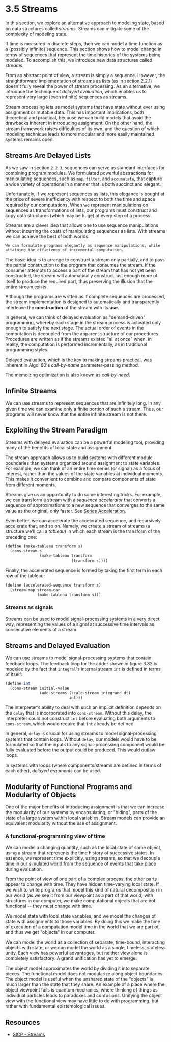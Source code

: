 # 3.5 Streams

In this section, we explore an alternative approach to modeling state, based on data structures called _streams_. Streams can mitigate some of the complexity of modeling state.

If time is measured in discrete steps, then we can model a time function as a (possibly infinite) sequence. This section shows how to model change in terms of sequences that represent the time histories of the systems being modeled. To accomplish this, we introduce new data structures called _streams_.

From an abstract point of view, a stream is simply a sequence. However, the straightforward implementation of streams as lists (as in section 2.2.1) doesn't fully reveal the power of stream processing. As an alternative, we introduce the technique of _delayed evaluation_, which enables us to represent very large (even infinite) sequences as streams.

Stream processing lets us model systems that have state without ever using assignment or mutable data. This has important implications, both theoretical and practical, because we can build models that avoid the drawbacks inherent in introducing assignment. On the other hand, the stream framework raises difficulties of its own, and the question of which modeling technique leads to more modular and more easily maintained systems remains open.

## Streams Are Delayed Lists

As we saw in section `2.2.3`, sequences can serve as standard interfaces for combining program modules. We formulated powerful abstractions for manipulating sequences, such as `map`, `filter`, and `accumulate`, that capture a wide variety of operations in a manner that is both succinct and elegant.

Unfortunately, if we represent sequences as lists, this elegance is bought at the price of severe inefficiency with respect to both the time and space required by our computations. When we represent manipulations on sequences as transformations of lists, our programs must construct and copy data structures (which may be huge) at every step of a process.

Streams are a clever idea that allows one to use sequence manipulations without incurring the costs of manipulating sequences as lists. With streams we can achieve the best of both worlds:

```
We can formulate programs elegantly as sequence manipulations, while attaining the efficiency of incremental computation.
```

The basic idea is to arrange to construct a stream only partially, and to pass the partial construction to the program that consumes the stream. If the consumer attempts to access a part of the stream that has not yet been constructed, the stream will automatically construct just enough more of itself to produce the required part, thus preserving the illusion that the entire stream exists.

Although the programs are written as if complete sequences are processed, the stream implementation is designed to automatically and transparently interleave the __construction__ of the stream with its __use__.

In general, we can think of delayed evaluation as "demand-driven" programming, whereby each stage in the stream process is activated only enough to satisfy the next stage. The actual order of events in the computation is decoupled from the apparent structure of our procedures. Procedures are written as if the streams existed "all at once" when, in reality, the computation is performed incrementally, as in traditional programming styles.

Delayed evaluation, which is the key to making streams practical, was inherent in Algol 60's _call-by-name_ parameter-passing method.

The memoizing optimization is also known as _call-by-need_.

## Infinite Streams

We can use streams to represent sequences that are infinitely long. In any given time we can examine only a finite portion of such a stream. Thus, our programs will never know that the entire infinite stream is not there.

## Exploiting the Stream Paradigm

Streams with delayed evaluation can be a powerful modeling tool, providing many of the benefits of local state and assignment. 

The stream approach allows us to build systems with different module boundaries than systems organized around assignment to state variables. For example, we can think of an entire time series (or signal) as a focus of interest, rather than the values of the state variables at individual moments. This makes it convenient to combine and compare components of state from different moments.

Streams give us an opportunity to do some interesting tricks. For example, we can transform a stream with a _sequence accelerator_ that converts a sequence of approximations to a new sequence that converges to the same value as the original, only faster. See [Series Acceleration](https://en.wikipedia.org/wiki/Series_acceleration).

Even better, we can accelerate the accelerated sequence, and recursively accelerate that, and so on. Namely, we create a stream of streams (a structure we'll call a _tableau_) in which each stream is the transform of the preceding one:

```scheme
(define (make-tableau transform s)
  (cons-stream s
               (make-tableau transform
                             (transform s))))
```

Finally, the accelerated sequence is formed by taking the first term in each row of the tableau:

```scheme
(define (accelerated-sequence transform s)
  (stream-map stream-car
              (make-tableau transform s)))
```

### Streams as signals

Streams can be used to model signal-processing systems in a very direct way, representing the values of a signal at successive time intervals as consecutive elements of a stream.

## Streams and Delayed Evaluation

We can use streams to model signal-processing systems that contain feedback loops. The feedback loop for the adder shown in figure 3.32 is modeled by the fact that `integral`'s internal stream `int` is defined in terms of itself:

```scheme
(define int
  (cons-stream initial-value
               (add-streams (scale-stream integrand dt)
                            int)))
```

The interpreter's ability to deal with such an implicit definition depends on the `delay` that is incorporated into `cons-stream`. Without this delay, the interpreter could not construct `int` before evaluating both arguments to `cons-stream`, which would require that `int` already be defined.

In general, `delay` is crucial for using streams to model signal-processing systems that contain loops. Without `delay`, our models would have to be formulated so that the inputs to any signal-processing component would be fully evaluated before the output could be produced. This would outlaw loops.

In systems with loops (where components/streams are defined in terms of each other), _delayed arguments_ can be used.

## Modularity of Functional Programs and Modularity of Objects

One of the major benefits of introducing assignment is that we can increase the modularity of our systems by encapsulating, or "hiding", parts of the state of a large system within local variables. Stream models can provide an equivalent modularity without the use of assignment.

### A functional-programming view of time

We can model a changing quantity, such as the local state of some object, using a stream that represents the time history of successive states. In essence, we represent time explicitly, using streams, so that we decouple time in our simulated world from the sequence of events that take place during evaluation.

From the point of view of one part of a complex process, the other parts appear to change with time. They have hidden time-varying local state. If we wish to write programs that model this kind of natural decomposition in our world (as we see it from our viewpoint as a part of that world) with structures in our computer, we make computational objects that are not functional -- they must change with time.

We model state with local state variables, and we model the changes of state with assignments to those variables. By doing this we make the time of execution of a computation model time in the world that we are part of, and thus we get "objects" in our computer.

We can model the world as a collection of separate, time-bound, interacting objects with state, or we can model the world as a single, timeless, stateless unity. Each view has powerful advantages, but neither view alone is completely satisfactory. A grand unification has yet to emerge.

The object model approximates the world by dividing it into separate pieces. The functional model does not modularize along object boundaries. The object model is useful when the unshared state of the "objects" is much larger than the state that they share. An example of a place where the object viewpoint fails is quantum mechanics, where thinking of things as individual particles leads to paradoxes and confusions. Unifying the object view with the functional view may have little to do with programming, but rather with fundamental epistemological issues.

## Resources

- [SICP - Streams](https://mitpress.mit.edu/sites/default/files/sicp/full-text/book/book-Z-H-24.html)
